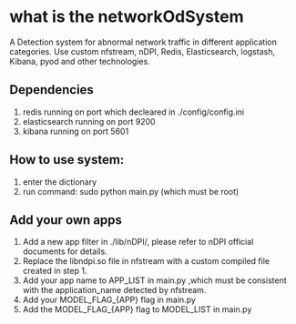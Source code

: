 # what is the networkOdSystem
A Detection system for abnormal network traffic in different application categories. Use custom nfstream, nDPI, Redis, Elasticsearch, logstash, Kibana, pyod and other technologies.
## Dependencies
1. redis running on port which decleared in ./config/config.ini
2. elasticsearch running on port 9200
3. kibana running on port 5601
## How to use system:
1. enter the dictionary
2. run command: sudo python main.py (which must be root)
## Add your own apps
1. Add a new app filter in ./lib/nDPI/, please refer to nDPI official documents for details.
2. Replace the libndpi.so file in nfstream with a custom compiled file created in step 1.
3. Add your app name to APP_LIST in main.py ,which must be consistent with the application_name detected by nfstream.		
4. Add your MODEL_FLAG_{APP} flag in main.py
5. Add the MODEL_FLAG_{APP} flag to MODEL_LIST in main.py